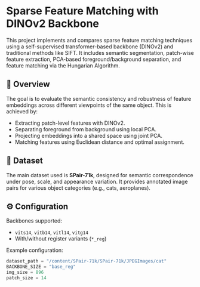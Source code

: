 # Sparse Feature Matching with DINOv2 Backbone

This project implements and compares sparse feature matching techniques using a self-supervised transformer-based backbone (DINOv2) and traditional methods like SIFT. It includes semantic segmentation, patch-wise feature extraction, PCA-based foreground/background separation, and feature matching via the Hungarian Algorithm.

## 🧠 Overview

The goal is to evaluate the semantic consistency and robustness of feature embeddings across different viewpoints of the same object. This is achieved by:

- Extracting patch-level features with DINOv2.
- Separating foreground from background using local PCA.
- Projecting embeddings into a shared space using joint PCA.
- Matching features using Euclidean distance and optimal assignment.

## 📁 Dataset

The main dataset used is **SPair-71k**, designed for semantic correspondence under pose, scale, and appearance variation. It provides annotated image pairs for various object categories (e.g., cats, aeroplanes).

## ⚙️ Configuration

Backbones supported:
- `vits14`, `vitb14`, `vitl14`, `vitg14`
- With/without register variants (`*_reg`)

Example configuration:
```python
dataset_path = "/content/SPair-71k/SPair-71k/JPEGImages/cat"
BACKBONE_SIZE = "base_reg"
img_size = 896
patch_size = 14

